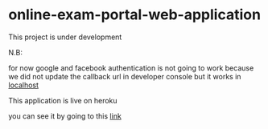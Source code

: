 # online-exam-portal-web-application
This project is under development

N.B: 

for now google and facebook authentication is not going to work because we did not update the callback url in developer console but it works in [localhost](http://localhost:3000)

This application is live on heroku 

you can see it by going to this [link](https://quiz-dev-vik.herokuapp.com)
